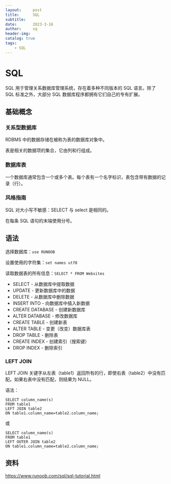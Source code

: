 ```yaml
---
layout:     post
title:      SQL
subtitle:   
date:       2023-3-16
author:     sq
header-img: 
catalog: true
tags:
    - SQL
---
```

# SQL
SQL 用于管理关系数据库管理系统，存在着多种不同版本的 SQL 语言。除了 SQL 标准之外，大部分 SQL 数据库程序都拥有它们自己的专有扩展。

## 基础概念
### 关系型数据库
RDBMS 中的数据存储在被称为表的数据库对象中。

表是相关的数据项的集合，它由列和行组成。

### 数据库表
一个数据库通常包含一个或多个表。每个表有一个名字标识，表包含带有数据的记录（行）。

### 风格指南
SQL 对大小写不敏感：SELECT 与 select 是相同的。

在每条 SQL 语句的末端使用分号。

## 语法
选择数据库：`use RUNOOB`

设置使用的字符集：`set names utf8`

读取数据表的所有信息：`SELECT * FROM Websites`

* SELECT - 从数据库中提取数据
* UPDATE - 更新数据库中的数据
* DELETE - 从数据库中删除数据
* INSERT INTO - 向数据库中插入新数据
* CREATE DATABASE - 创建新数据库
* ALTER DATABASE - 修改数据库
* CREATE TABLE - 创建新表
* ALTER TABLE - 变更（改变）数据库表
* DROP TABLE - 删除表
* CREATE INDEX - 创建索引（搜索键）
* DROP INDEX - 删除索引

### LEFT JOIN
LEFT JOIN 关键字从左表（table1）返回所有的行，即使右表（table2）中没有匹配。如果右表中没有匹配，则结果为 NULL。

语法：

```
SELECT column_name(s)
FROM table1
LEFT JOIN table2
ON table1.column_name=table2.column_name;
```
或
```
SELECT column_name(s)
FROM table1
LEFT OUTER JOIN table2
ON table1.column_name=table2.column_name;
```

## 资料
https://www.runoob.com/sql/sql-tutorial.html